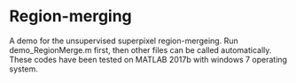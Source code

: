 # Region-merging

A demo for the unsupervised superpixel region-mergeing.
Run demo_RegionMerge.m first, then other files can be called automatically.
These codes have been tested on MATLAB 2017b with windows 7 operating system.
